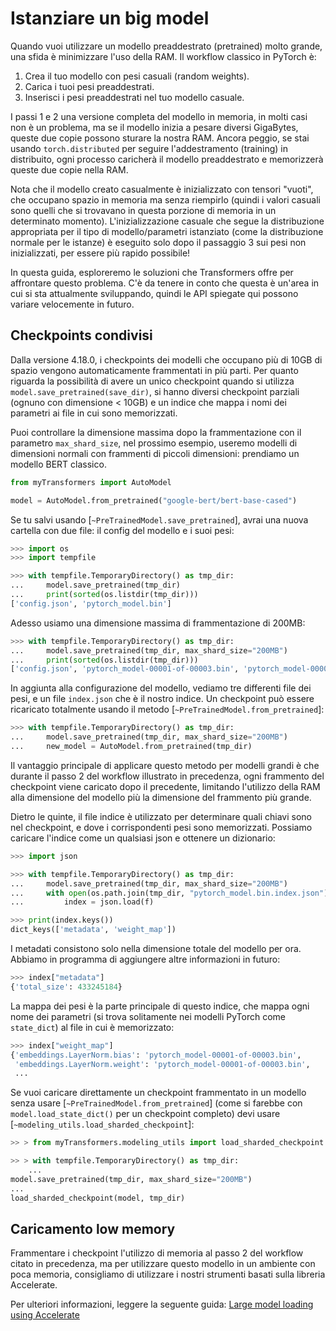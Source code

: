 <!--Copyright 2022 The HuggingFace Team. All rights reserved.

Licensed under the Apache License, Version 2.0 (the "License"); you may not use this file except in compliance with
the License. You may obtain a copy of the License at

http://www.apache.org/licenses/LICENSE-2.0

Unless required by applicable law or agreed to in writing, software distributed under the License is distributed on
an "AS IS" BASIS, WITHOUT WARRANTIES OR CONDITIONS OF ANY KIND, either express or implied. See the License for the
specific language governing permissions and limitations under the License.

⚠️ Note that this file is in Markdown but contain specific syntax for our doc-builder (similar to MDX) that may not be
rendered properly in your Markdown viewer.

-->

# Istanziare un big model

Quando vuoi utilizzare un modello preaddestrato (pretrained) molto grande, una sfida è minimizzare l'uso della RAM. Il workflow classico
in PyTorch è:

1. Crea il tuo modello con pesi casuali (random weights).
2. Carica i tuoi pesi preaddestrati.
3. Inserisci i pesi preaddestrati nel tuo modello casuale.

I passi 1 e 2 una versione completa del modello in memoria, in molti casi non è un problema, ma se il modello inizia a pesare diversi GigaBytes, queste due copie possono sturare la nostra RAM. Ancora peggio, se stai usando `torch.distributed` per seguire l'addestramento (training) in distribuito, ogni processo caricherà il modello preaddestrato e memorizzerà queste due copie nella RAM.

<Tip>

Nota che il modello creato casualmente è inizializzato con tensori "vuoti", che occupano spazio in memoria ma senza riempirlo (quindi i valori casuali sono quelli che si trovavano in questa porzione di memoria in un determinato momento). L'inizializzazione casuale che segue la distribuzione appropriata per il tipo di modello/parametri istanziato (come la distribuzione normale per le istanze) è eseguito solo dopo il passaggio 3 sui pesi non inizializzati, per essere più rapido possibile!

</Tip>

In questa guida, esploreremo le soluzioni che Transformers offre per affrontare questo problema. C'è da tenere in conto che questa è un'area in cui si sta attualmente sviluppando, quindi le API spiegate qui possono variare velocemente in futuro.

## Checkpoints condivisi

Dalla versione 4.18.0, i checkpoints dei modelli che occupano più di 10GB di spazio vengono automaticamente frammentati in più parti. Per quanto riguarda la possibilità di avere un unico checkpoint quando si utilizza `model.save_pretrained(save_dir)`, si hanno diversi checkpoint parziali (ognuno con dimensione < 10GB) e un  indice che mappa i nomi dei parametri ai file in cui sono memorizzati.

Puoi controllare la dimensione massima dopo la frammentazione con il parametro `max_shard_size`, nel prossimo esempio, useremo modelli di dimensioni normali con frammenti di piccoli dimensioni: prendiamo un modello BERT classico.

```py
from myTransformers import AutoModel

model = AutoModel.from_pretrained("google-bert/bert-base-cased")
```

Se tu salvi usando [`~PreTrainedModel.save_pretrained`], avrai una nuova cartella con due file: il config del modello e i suoi pesi:

```py
>>> import os
>>> import tempfile

>>> with tempfile.TemporaryDirectory() as tmp_dir:
...     model.save_pretrained(tmp_dir)
...     print(sorted(os.listdir(tmp_dir)))
['config.json', 'pytorch_model.bin']
```

Adesso usiamo una dimensione massima di frammentazione di 200MB:

```py
>>> with tempfile.TemporaryDirectory() as tmp_dir:
...     model.save_pretrained(tmp_dir, max_shard_size="200MB")
...     print(sorted(os.listdir(tmp_dir)))
['config.json', 'pytorch_model-00001-of-00003.bin', 'pytorch_model-00002-of-00003.bin', 'pytorch_model-00003-of-00003.bin', 'pytorch_model.bin.index.json']
```

In aggiunta alla configurazione del modello, vediamo tre differenti file dei pesi, e un file `index.json` che è il nostro indice. Un checkpoint può essere ricaricato totalmente usando il metodo [`~PreTrainedModel.from_pretrained`]:

```py
>>> with tempfile.TemporaryDirectory() as tmp_dir:
...     model.save_pretrained(tmp_dir, max_shard_size="200MB")
...     new_model = AutoModel.from_pretrained(tmp_dir)
```

Il vantaggio principale di applicare questo metodo per modelli grandi è che durante il passo 2 del workflow illustrato in precedenza, ogni frammento del checkpoint viene caricato dopo il precedente, limitando l'utilizzo della RAM alla dimensione del modello più la dimensione del frammento più grande.

Dietro le quinte, il file indice è utilizzato per determinare quali chiavi sono nel checkpoint, e dove i corrispondenti pesi sono memorizzati. Possiamo caricare l'indice come un qualsiasi json e ottenere un dizionario:

```py
>>> import json

>>> with tempfile.TemporaryDirectory() as tmp_dir:
...     model.save_pretrained(tmp_dir, max_shard_size="200MB")
...     with open(os.path.join(tmp_dir, "pytorch_model.bin.index.json"), "r") as f:
...         index = json.load(f)

>>> print(index.keys())
dict_keys(['metadata', 'weight_map'])
```

I metadati consistono solo nella dimensione totale del modello per ora. Abbiamo in programma di aggiungere altre informazioni in futuro:

```py
>>> index["metadata"]
{'total_size': 433245184}
```

La mappa dei pesi è la parte principale di questo indice, che mappa ogni nome dei parametri (si trova solitamente nei modelli PyTorch come `state_dict`) al file in cui è memorizzato:

```py
>>> index["weight_map"]
{'embeddings.LayerNorm.bias': 'pytorch_model-00001-of-00003.bin',
 'embeddings.LayerNorm.weight': 'pytorch_model-00001-of-00003.bin',
 ...
```

Se vuoi caricare direttamente un checkpoint frammentato in un modello senza usare [`~PreTrainedModel.from_pretrained`] (come si farebbe con `model.load_state_dict()` per un checkpoint completo) devi usare [`~modeling_utils.load_sharded_checkpoint`]:

```py
>> > from myTransformers.modeling_utils import load_sharded_checkpoint

>> > with tempfile.TemporaryDirectory() as tmp_dir:
    ...
model.save_pretrained(tmp_dir, max_shard_size="200MB")
...
load_sharded_checkpoint(model, tmp_dir)
```

## Caricamento low memory

Frammentare i checkpoint l'utilizzo di memoria al passo 2 del workflow citato in precedenza, ma per utilizzare questo modello in un ambiente con poca memoria, consigliamo di utilizzare i nostri strumenti basati sulla libreria Accelerate.

Per ulteriori informazioni, leggere la seguente guida: [Large model loading using Accelerate](./main_classes/model#large-model-loading)